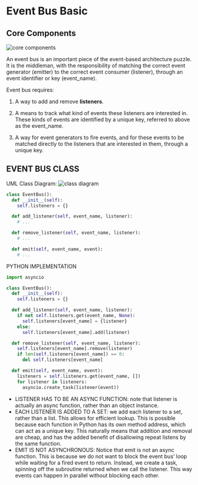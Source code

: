 # Event Bus Basic

## Core Components

![core components](https://images.squarespace-cdn.com/content/v1/5c6981e251f4d413f6629afd/1613317033757-GYESUW4NAULS9ER0MUG2/Blank+diagram+%283%29.png?format=500w)

An event bus is an important piece of the event-based architecture puzzle. It is the middleman, with the responsibility of matching the correct event generator (emitter) to the correct event consumer (listener), through an event identifier or key (event_name). 

Event bus requires:
1. A way to add and remove **listeners**. 

2. A means to track what kind of events these listeners are interested in. These kinds of events are identified by a unique key, referred to above as the event_name. 

3. A way for event generators to fire events, and for these events to be matched directly to the listeners that are interested in them, through a unique key.

## EVENT BUS CLASS

UML Class Diagram:
![class diagram](https://images.squarespace-cdn.com/content/v1/5c6981e251f4d413f6629afd/1613316774251-KH0P32YSU6QZ6B2ZF4E1/Blank+diagram+%282%29.png?format=500w)


```python
class EventBus():
  def __init__(self):
    self.listeners = {}

  def add_listener(self, event_name, listener):
    # ...

  def remove_listener(self, event_name, listener):
    # ...

  def emit(self, event_name, event):
    # ...
```

PYTHON IMPLEMENTATION

```python
import asyncio

class EventBus():
  def __init__(self):
    self.listeners = {}

  def add_listener(self, event_name, listener):
    if not self.listeners.get(event_name, None):
      self.listeners[event_name] = {listener}
    else:
      self.listeners[event_name].add(listener)

  def remove_listener(self, event_name, listener):
    self.listeners[event_name].remove(listener)
    if len(self.listeners[event_name]) == 0:
      del self.listeners[event_name]

  def emit(self, event_name, event):
    listeners = self.listeners.get(event_name, [])
    for listener in listeners:
      asyncio.create_task(listener(event))
```

- LISTENER HAS TO BE AN ASYNC FUNCTION: note that listener is actually an async function, rather than an object instance. 
- EACH LISTENER IS ADDED TO A SET: we add each listener to a set, rather than a list. This allows for efficient lookup. This is possible because each function in Python has its own method address, which can act as a unique key. This naturally means that addition and removal are cheap, and has the added benefit of disallowing repeat listens by the same function. 
- EMIT IS NOT ASYNCHRONOUS: Notice that emit is not an async function. This is because we do not want to block the event bus’ loop while waiting for a fired event to return. Instead, we create a task, spinning off the subroutine returned when we call the listener. This way events can happen in parallel without blocking each other. 